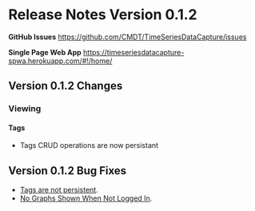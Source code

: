 # Release Notes Version 0.1.2

**GitHub Issues** https://github.com/CMDT/TimeSeriesDataCapture/issues

**Single Page Web App** https://timeseriesdatacapture-spwa.herokuapp.com/#!/home/

## Version 0.1.2 Changes

### Viewing

#### Tags
- Tags CRUD operations are now persistant 


## Version 0.1.2 Bug Fixes

- [Tags are not persistent](https://github.com/CMDT/TimeSeriesDataCapture/issues/5).
- [No Graphs Shown When Not Logged In](https://github.com/CMDT/TimeSeriesDataCapture/issues/39). 


 
